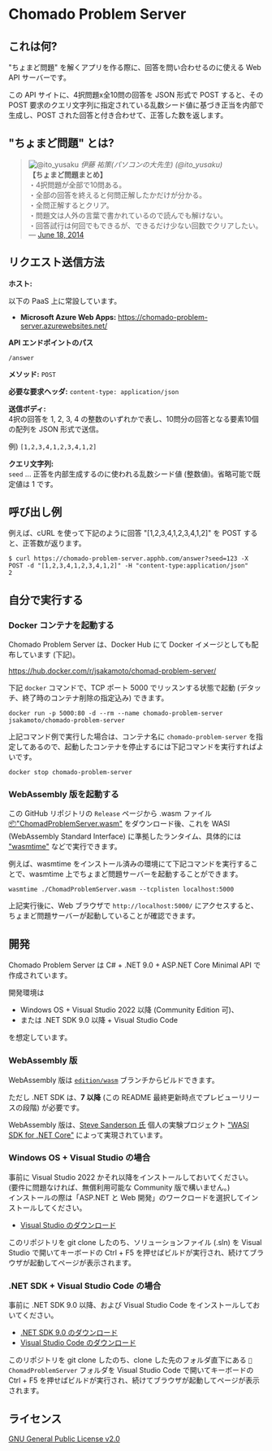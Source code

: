 ﻿# Chomado Problem Server

## これは何?

"ちょまど問題" を解くアプリを作る際に、回答を問い合わせるのに使える Web API サーバーです。

この API サイトに、4択問題x全10問の回答を JSON 形式で POST すると、その POST 要求のクエリ文字列に指定されている乱数シード値に基づき正当を内部で生成し、POST された回答と付き合わせて、正答した数を返します。

## "ちょまど問題" とは?

> ![@ito_yusaku](https://pbs.twimg.com/profile_images/477275642065473537/N7VoaKoW_normal.jpeg) _伊藤 祐策(パソコンの大先生) (@ito_yusaku)_  
> **【ちょまど問題まとめ】**  
>・4択問題が全部で10問ある。  
>・全部の回答を終えると何問正解したかだけが分かる。  
>・全問正解するとクリア。  
>・問題文は人外の言葉で書かれているので読んでも解けない。  
>・回答試行は何回でもできるが、できるだけ少ない回数でクリアしたい。  
> &mdash; <a href="https://twitter.com/ito_yusaku/status/479262891124617216">June 18, 2014</a>

## リクエスト送信方法

**ホスト:**  

以下の PaaS 上に常設しています。

- **Microsoft Azure Web Apps:** https://chomado-problem-server.azurewebsites.net/

**API エンドポイントのパス**

`/answer`

**メソッド:**  `POST`

**必要な要求ヘッダ:** `content-type: application/json`

**送信ボディ:**  
4択の回答を 1, 2, 3, 4 の整数のいずれかで表し、10問分の回答となる要素10個の配列を JSON 形式で送信。

例) `[1,2,3,4,1,2,3,4,1,2]`

**クエリ文字列:**  
`seed` ... 正答を内部生成するのに使われる乱数シード値 (整数値)。省略可能で既定値は 1 です。

## 呼び出し例

例えば、cURL を使って下記のように回答 "[1,2,3,4,1,2,3,4,1,2]" を POST すると、正答数が返ります。

```
$ curl https://chomado-problem-server.apphb.com/answer?seed=123 -X POST -d "[1,2,3,4,1,2,3,4,1,2]" -H "content-type:application/json"
2
```

## 自分で実行する

### Docker コンテナを起動する

Chomado Problem Server は、Docker Hub にて Docker イメージとしても配布しています (下記)。

https://hub.docker.com/r/jsakamoto/chomad-problem-server/

下記 `docker` コマンドで、TCP ポート 5000 でリッスンする状態で起動 (デタッチ、終了時のコンテナ削除の指定込み) できます。

```shell
docker run -p 5000:80 -d --rm --name chomado-problem-server jsakamoto/chomado-problem-server
```

上記コマンド例で実行した場合は、コンテナ名に `chomado-problem-server` を指定してあるので、起動したコンテナを停止するには下記コマンドを実行すればよいです。

```shell
docker stop chomado-problem-server
```

### WebAssembly 版を起動する

この GitHub リポジトリの `Release` ページから .wasm ファイル [📦"ChomadProblemServer.wasm"](https://github.com/jsakamoto/chomado-problem-server/releases/download/wasm%2Fv1/ChomadProblemServer.wasm) をダウンロード後、これを WASI (WebAssembly Standard Interface) に準拠したランタイム、具体的には ["wasmtime"](https://wasmtime.dev/) などで実行できます。

例えば、wasmtime をインストール済みの環境にて下記コマンドを実行することで、wasmtime 上でちょまど問題サーバーを起動することができます。

```shell
wasmtime ./ChomadProblemServer.wasm --tcplisten localhost:5000
```

上記実行後に、Web ブラウザで `http://localhost:5000/` にアクセスすると、ちょまど問題サーバーが起動していることが確認できます。

<!--

### Microsoft Azure Web Apps に設置する

下の「Deploy to Azure」ボタンをクリックし、表示される Web サイトの指示に従ってください。

[![Deploy to Azure](https://azuredeploy.net/deploybutton.png)](https://azuredeploy.net/)

Chomado Problem Server は Microsoft Azure Web Apps の無料枠内で実行できます。

### Heroku に設置する

Chomado Problem Server は、Docker Hub にて Docker イメージとしても配布しています (下記)。

https://hub.docker.com/r/jsakamoto/chomad-problem-server/

この Docker イメージを Heroku の Docker コンテナに配置することで Heroku 上への Chomado Problem Server の設置が可能です。

Heroku CLI と Docker がインストール済みの環境であれば、下記の手順で配置可能です (下記の `{appname}` の部分は、設置しようとしている Heroku 上の実際のアプリ名に置き換えてください)。

```bash
# "heroku update" で heroku CLI を最新版に更新しておくこと
# 事前に "heroku login" 及び "heroku container:login" で
# Heroku とそのコンテナサービスへのログインを済ませておくこと
$ heroku apps:create {appname} # すでにアプリを別途作成済みなら不要

# Chomado Problem Server の Docker イメージをローカル環境に持ってくる
$ docker pull jsakamoto/chomad-problem-server:latest

# ローカルに持ってきた Chomado Problem Server の Docker イメージに、
# Heroku の Docker リポジトリ名で別名をつける
$ docker tag jsakamoto/chomad-problem-server:latest registry.heroku.com/{appname}/web:latest

# その別名で docker push することで、Chomado Problem Server の
# Docker イメージが Heroku の Docker リポジトリに送り込まれ、
# Heroku 上で自動で docker run されて稼働が始まる。
$ docker push registry.heroku.com/{appname}/web:latest

# docker push が成功したら、"heroku open -a {appname}" で、
# デフォルトブラウザにて Chomado Problem Server のページが開く
```

なお、こうして Heroku の Docker コンテナサービスに配置したChomaod Problem Server の Web ページについて、HTTPS アクセスを強制するには、`EnforceHTTP` 環境変数に `true` を設定してください。

Heroku CLI であれば、下記コマンドになります。

```bash
$ heroku config:set EnforceHTTPS=true -a {appname}
```

以上の設定を施しておくと、Chomado Problem Server の説明ページへの HTTP プロトコルでのアクセスは HTTPS プロトコルでのアクセスにリダイレクトされるようになります (Web API エンドポイントについては、下位互換維持のため、HTTP から HTTPS へのリダイレクトは行いません)。

Chomado Problem Server は Heroku の無料枠内で実行できます。
-->

## 開発

Chomado Problem Server は C# + .NET 9.0 + ASP.NET Core Minimal API で作成されています。

開発環境は 

- Windows OS + Visual Studio 2022 以降 (Community Edition 可)、
- または .NET SDK 9.0 以降 + Visual Studio Code 

を想定しています。

### WebAssembly 版

WebAssembly 版は [`edition/wasm`](https://github.com/jsakamoto/chomado-problem-server/tree/edition/wasm) ブランチからビルドできます。

ただし .NET SDK は、**7 以降** (この README 最終更新時点でプレビューリリースの段階) が必要です。

WebAssembly 版は、[Steve Sanderson 氏](https://twitter.com/stevensanderson) 個人の実験プロジェクト ["WASI SDK for .NET Core"](https://github.com/SteveSandersonMS/dotnet-wasi-sdk) によって実現されています。

### Windows OS + Visual Studio の場合

事前に Visual Studio 2022 かそれ以降をインストールしておいてください。  
(要件に問題なければ、無償利用可能な Community 版で構いません。)  
インストールの際は「ASP.NET と Web 開発」のワークロードを選択してインストールしてください。

- [Visual Studio のダウンロード](https://visualstudio.microsoft.com/ja/vs/)

このリポジトリを git clone したのち、ソリューションファイル (.sln) を Visual Studio で開いてキーボードの Ctrl + F5 を押せばビルドが実行され、続けてブラウザが起動してページが表示されます。

### .NET SDK  + Visual Studio Code の場合

事前に .NET SDK 9.0 以降、および Visual Studio Code をインストールしておいてください。

- [.NET SDK 9.0 のダウンロード](https://dotnet.microsoft.com/download/dotnet/9.0)
- [Visual Studio Code のダウンロード](https://code.visualstudio.com/download)

このリポジトリを git clone したのち、clone した先のフォルダ直下にある `📂 ChomadProblemServer` フォルダを Visual Studio Code で開いてキーボードの Ctrl + F5 を押せばビルドが実行され、続けてブラウザが起動してページが表示されます。


## ライセンス

[GNU General Public License v2.0](https://github.com/jsakamoto/chomado-problem-server/blob/master/LICENSE)